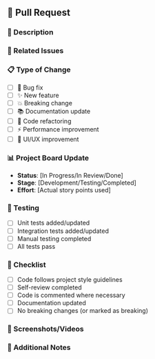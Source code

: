 ## 🚀 Pull Request

### 📝 Description
<!-- Provide a clear description of the changes -->

### 🎯 Related Issues
<!-- Link to related issues using "Closes #123" or "Fixes #123" -->

### 📋 Type of Change
- [ ] 🐛 Bug fix
- [ ] ✨ New feature
- [ ] 💥 Breaking change
- [ ] 📚 Documentation update
- [ ] 🔧 Code refactoring
- [ ] ⚡ Performance improvement
- [ ] 🎨 UI/UX improvement

### 📊 Project Board Update
- **Status**: [In Progress/In Review/Done]
- **Stage**: [Development/Testing/Completed]
- **Effort**: [Actual story points used]

### 🧪 Testing
- [ ] Unit tests added/updated
- [ ] Integration tests added/updated
- [ ] Manual testing completed
- [ ] All tests pass

### 📝 Checklist
- [ ] Code follows project style guidelines
- [ ] Self-review completed
- [ ] Code is commented where necessary
- [ ] Documentation updated
- [ ] No breaking changes (or marked as breaking)

### 🔗 Screenshots/Videos
<!-- Add screenshots or videos if applicable -->

### 💭 Additional Notes
<!-- Any additional information for reviewers -->
